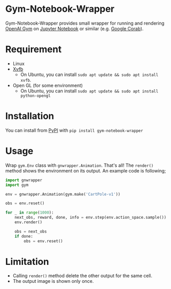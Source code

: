 # Gym-Notebook-Wrapper

Gym-Notebook-Wrapper provides small wrapper for running and rendering
[OpenAI Gym](https://github.com/openai/gym) on [Jupyter
Notebook](https://jupyter.org/) or similar (e.g. [Google
Corab](https://colab.research.google.com/)).

# Requirement

- Linux
- [Xvfb](https://www.x.org/releases/X11R7.7/doc/man/man1/Xvfb.1.xhtml)
  - On Ubuntu, you can install `sudo apt update && sudo apt install xvfb`.
- Open GL (for some environment)
  - On Ubuntu, you can install `sudo apt update && sudo apt install python-opengl`

# Installation

You can install from
[PyPI](https://pypi.org/project/gym-notebook-wrapper/) with `pip install gym-notebook-wrapper`


# Usage

Wrap `gym.Env` class with `gnwrapper.Animation`. That's all! The
`render()` method shows the environment on its output. An example code
is following;

``` python
import gnwrapper
import gym

env = gnwrapper.Animation(gym.make('CartPole-v1'))

obs = env.reset()

for _ in range(1000):
    next_obs, reward, done, info = env.step(env.action_space.sample())
    env.render()

    obs = next_obs
    if done:
        obs = env.reset()
```

# Limitation

- Calling `render()` method delete the other output for the same cell.
- The output image is shown only once.
